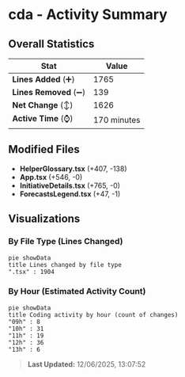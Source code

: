 # cda - Activity Summary 

## Overall Statistics

| Stat                   | Value                                                             |
| ---------------------- | ----------------------------------------------------------------- |
| **Lines Added** (➕)   | 1765                                          |
| **Lines Removed** (➖) | 139                                        |
| **Net Change** (↕)    | 1626                |
| **Active Time** (⌚)   | 170 minutes |


## Modified Files
- **HelperGlossary.tsx** (+407, -138)
- **App.tsx** (+546, -0)
- **InitiativeDetails.tsx** (+765, -0)
- **ForecastsLegend.tsx** (+47, -1)

## Visualizations

### By File Type (Lines Changed)

```mermaid
pie showData
title Lines changed by file type
".tsx" : 1904
```

### By Hour (Estimated Activity Count)

```mermaid
pie showData
title Coding activity by hour (count of changes)
"09h" : 8
"10h" : 31
"11h" : 19
"12h" : 36
"13h" : 6
```


> **Last Updated:** 12/06/2025, 13:07:52